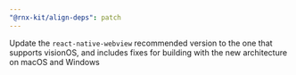 ```yaml
---
"@rnx-kit/align-deps": patch
---
```


Update the `react-native-webview` recommended version to the one that supports visionOS, and includes fixes for building with the new architecture on macOS and Windows
